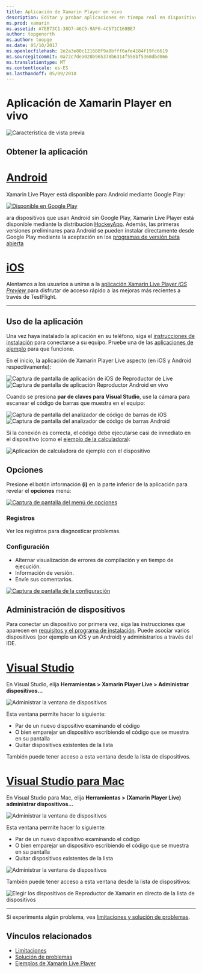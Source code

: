 ```yaml
---
title: Aplicación de Xamarin Player en vivo
description: Editar y probar aplicaciones en tiempo real en dispositivos iOS o Android
ms.prod: xamarin
ms.assetid: A7EB73C1-38D7-46C5-9AF6-4C571C168BE7
author: topgenorth
ms.author: toopge
ms.date: 05/10/2017
ms.openlocfilehash: 2e2a3e80c121688f9a8bfff0afe4184f19fc6619
ms.sourcegitcommit: 0a72c7dea020b965378b6314f558bf5360dbd066
ms.translationtype: MT
ms.contentlocale: es-ES
ms.lasthandoff: 05/09/2018
---
```

# <a name="xamarin-live-player-app"></a>Aplicación de Xamarin Player en vivo

![Característica de vista previa](~/media/shared/preview.png)

## <a name="get-the-app"></a>Obtener la aplicación

# <a name="androidtabandroid"></a>[Android](#tab/android)

Xamarin Live Player está disponible para Android mediante Google Play:

[![Disponible en Google Play](images/google-play-badge.png)](https://play.google.com/store/apps/details?id=com.xamarin.live)

ara dispositivos que usan Android sin Google Play, Xamarin Live Player está disponible mediante la distribución [HockeyApp](https://aka.ms/xlp-hockeyapp). Además, las primeras versiones preliminares para Android se pueden instalar directamente desde Google Play mediante la aceptación en los [programas de versión beta abierta](https://play.google.com/apps/testing/com.xamarin.live)

# <a name="iostabios"></a>[iOS](#tab/ios)

Alentamos a los usuarios a unirse a la [aplicación Xamarin Live Player _iOS Preview_ ](https://aka.ms/liveplayeralpha) para disfrutar de acceso rápido a las mejoras más recientes a través de TestFlight.

-----

## <a name="using-the-app"></a>Uso de la aplicación

Una vez haya instalado la aplicación en su teléfono, siga el [instrucciones de instalación](~/tools/live-player/install.md) para conectarse a su equipo. Pruebe una de las [aplicaciones de ejemplo](~/tools/live-player/samples.md) para que funcione.

En el inicio, la aplicación de Xamarin Player Live aspecto (en iOS y Android respectivamente):

![Captura de pantalla de aplicación de iOS de Reproductor de Live](player-images/app-iphone-sml.png) ![Captura de pantalla de aplicación Reproductor Android en vivo](player-images/app-android-sml.png)

Cuando se presiona **par de claves para Visual Studio**, use la cámara para escanear el código de barras que muestra en el equipo:

![Captura de pantalla del analizador de código de barras de iOS](player-images/scan-iphone-sml.png) ![Captura de pantalla del analizador de código de barras Android](player-images/scan-android-sml.png)

Si la conexión es correcta, el código debe ejecutarse casi de inmediato en el dispositivo (como el [ejemplo de la calculadora](https://developer.xamarin.com/samples/mobile/LivePlayer/BasicCalculator)):

![Aplicación de calculadora de ejemplo con el dispositivo](player-images/basic-calculator-iphone-sml.png)

## <a name="options"></a>Opciones

Presione el botón información **(i)** en la parte inferior de la aplicación para revelar el **opciones** menú:

[![Captura de pantalla del menú de opciones](player-images/options-sml.png)](player-images/options.png#lightbox)

### <a name="logs"></a>Registros

Ver los registros para diagnosticar problemas.

### <a name="settings"></a>Configuración

- Alternar visualización de errores de compilación y en tiempo de ejecución.
- Información de versión.
- Envíe sus comentarios.

[![Captura de pantalla de la configuración](player-images/settings-sml.png)](player-images/settings.png#lightbox)

## <a name="managing-devices"></a>Administración de dispositivos

Para conectar un dispositivo por primera vez, siga las instrucciones que aparecen en [requisitos y el programa de instalación](~/tools/live-player/install.md). Puede asociar varios dispositivos (por ejemplo un iOS y un Android) y administrarlos a través del IDE.

# <a name="visual-studiotabwindows"></a>[Visual Studio](#tab/windows)

En Visual Studio, elija **Herramientas > Xamarin Player Live > Administrar dispositivos...**

![Administrar la ventana de dispositivos](player-images/manage-tools-menu-vs.png)

Esta ventana permite hacer lo siguiente:

- Par de un nuevo dispositivo examinando el código
- O bien emparejar un dispositivo escribiendo el código que se muestra en su pantalla
- Quitar dispositivos existentes de la lista

También puede tener acceso a esta ventana desde la lista de dispositivos.

# <a name="visual-studio-for-mactabmacos"></a>[Visual Studio para Mac](#tab/macos)

En Visual Studio para Mac, elija **Herramientas > (Xamarin Player Live) administrar dispositivos...**

![Administrar la ventana de dispositivos](player-images/manage-tools-menu.png)

Esta ventana permite hacer lo siguiente:

- Par de un nuevo dispositivo examinando el código
- O bien emparejar un dispositivo escribiendo el código que se muestra en su pantalla
- Quitar dispositivos existentes de la lista

![Administrar la ventana de dispositivos](player-images/manage.png)

También puede tener acceso a esta ventana desde la lista de dispositivos:

![Elegir los dispositivos de Reproductor de Xamarin en directo de la lista de dispositivos](player-images/manage-device-menu.png)

-----

Si experimenta algún problema, vea [limitaciones y solución de problemas](~/tools/live-player/troubleshooting.md).

## <a name="related-links"></a>Vínculos relacionados

- [Limitaciones](~/tools/live-player/limitations.md)
- [Solución de problemas](~/tools/live-player/troubleshooting.md)
- [Ejemplos de Xamarin Live Player](samples.md)
